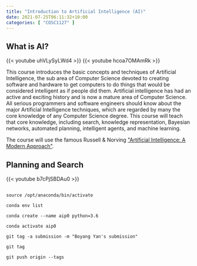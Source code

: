 ```yaml
---
title: "Introduction to Artificial Intelligence (AI)"
date: 2021-07-25T06:11:32+10:00
categories: [ "COSC1127" ]
---
```

## What is AI?
{{< youtube uhVLySyLWd4 >}}
{{< youtube hcoa7OMAmRk >}}

This course introduces the basic concepts and techniques of Artificial Intelligence, the sub area of Computer Science devoted to creating software and hardware to get computers to do things that would be considered intelligent as if people did them. Artificial intelligence has had an active and exciting history and is now a mature area of Computer Science. All serious programmers and software engineers should know about the major Artificial Intelligence techniques, which are regarded by many the core knowledge of any Computer Science degree. This course will teach that core knowledge, including search, knowledge representation, Bayesian networks, automated planning, intelligent agents, and machine learning.


The course will use the famous Russell & Norving ["Artificial Intelligence: A Modern Approach"](http://libgen.lc/ads.php?md5=FDDAC27ADB8598B2AD709F1D8B31BD90).

## Planning and Search
{{< youtube b7cPjSBDAu0 >}}



##
```console
source /opt/anaconda/bin/activate

conda env list

conda create --name aip0 python=3.6

conda activate aip0

git tag -a submission -m "Boyang Yan's submission"

git tag

git push origin --tags


```
